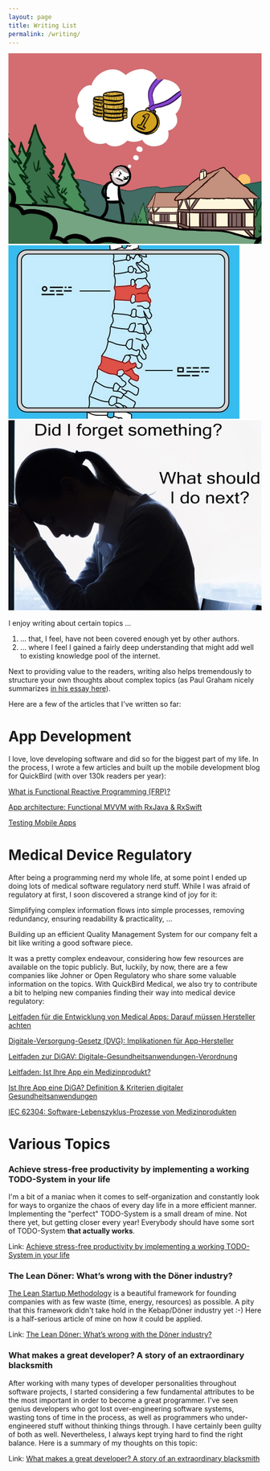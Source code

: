 ```yaml
---
layout: page
title: Writing List
permalink: /writing/
---
```

<div class="gallery-box">
  <div class="gallery">
    <img src="/images/writing/gordon.jpeg" loading="lazy">
    <img src="/images/writing/medical.jpeg" loading="lazy">
    <img src="/images/writing/focus.jpeg" loading="lazy">
  </div>
</div>

I enjoy writing about certain topics ...

1. ... that, I feel, have not been covered enough yet by other authors.
2. ... where I feel I gained a fairly deep understanding that might add well to existing knowledge pool of the internet.

Next to providing value to the readers, writing also helps tremendously to structure your own thoughts about complex topics (as Paul Graham nicely summarizes [in his essay here](http://www.paulgraham.com/words.html)).

Here are a few of the articles that I've written so far:

# App Development

I love, love developing software and did so for the biggest part of my life. In the process, I wrote a few articles and built up the mobile development blog for QuickBird (with over 130k readers per year):

[What is Functional Reactive Programming (FRP)?](https://quickbirdstudios.com/blog/what-is-functional-reactive-programming-frp/)

[App architecture: Functional MVVM with RxJava & RxSwift](https://quickbirdstudios.com/blog/app-architecture-our-functional-mvvm-approach-with-rx/)

[Testing Mobile Apps](https://quickbirdstudios.com/blog/testing-mobile-apps-an-overview/)

# Medical Device Regulatory

After being a programming nerd my whole life, at some point I ended up doing lots of medical software regulatory nerd stuff. While I was afraid of regulatory at first, I soon discovered a strange kind of joy for it:

Simplifying complex information flows into simple processes, removing redundancy, ensuring readability & practicality, ...

Building up an efficient Quality Management System for our company felt a bit like writing a good software piece.

It was a pretty complex endeavour, considering how few resources are available on the topic publicly. But, luckily, by now, there are a few companies like Johner or Open Regulatory who share some valuable information on the topics. With QuickBird Medical, we also try to contribute a bit to helping new companies finding their way into medical device regulatory:

[Leitfaden für die Entwicklung von Medical Apps: Darauf müssen Hersteller achten](https://quickbirdmedical.com/medical-app-entwicklung-mdr/)

[Digitale-Versorgung-Gesetz (DVG): Implikationen für App-Hersteller](https://quickbirdmedical.com/dvg-digitale-versorgung-gesetz-apps/)

[Leitfaden zur DiGAV: Digitale-Gesundheitsanwendungen-Verordnung](https://quickbirdmedical.com/digav-digitale-gesundheitsanwendungen-verordnung/)

[Leitfaden: Ist Ihre App ein Medizinprodukt?](https://quickbirdmedical.com/medizinprodukt-app-software-mdr/)

[Ist Ihre App eine DiGA? Definition & Kriterien digitaler Gesundheitsanwendungen](https://quickbirdmedical.com/diga-definition-kriterien-app/)

[IEC 62304: Software-Lebenszyklus-Prozesse von Medizinprodukten](https://quickbirdmedical.com/iec-62304-medizinprodukt-software-app/)

# Various Topics

### Achieve stress-free productivity by implementing a working TODO-System in your life

I'm a bit of a maniac when it comes to self-organization and constantly look for ways to organize the chaos of every day life in a more efficient manner. Implementing the "perfect" TODO-System is a small dream of mine. Not there yet, but getting closer every year! Everybody should have some sort of  TODO-System **that actually works**.

Link: [Achieve stress-free productivity by implementing a working TODO-System in your life](https://www.linkedin.com/pulse/achieve-stress-free-productivity-implementing-working-malte-bucksch/)

### The Lean Döner: What’s wrong with the Döner industry?

[The Lean Startup Methodology](https://en.wikipedia.org/wiki/Lean_startup) is a beautiful framework for founding companies with as few waste (time, energy, resources) as possible. A pity that this framework didn't take hold in the Kebap/Döner industry yet :-) Here is a half-serious article of mine on how it could be applied.

Link: [The Lean Döner: What’s wrong with the Döner industry?](https://www.linkedin.com/pulse/lean-d%C3%B6ner-whats-wrong-industry-malte-bucksch/)

### What makes a great developer? A story of an extraordinary blacksmith

After working with many types of developer personalities throughout software projects, I started considering a few fundamental attributes to be the most important in order to become a great programmer. I've seen genius developers who got lost over-engineering software systems, wasting tons of time in the process, as well as programmers who under-engineered stuff without thinking things through. I have certainly been guilty of both as well. Nevertheless, I always kept trying hard to find the right balance. Here is a summary of my thoughts on this topic:

Link: [What makes a great developer? A story of an extraordinary blacksmith](https://quickbirdstudios.com/blog/the-best-blacksmith-developer/)

